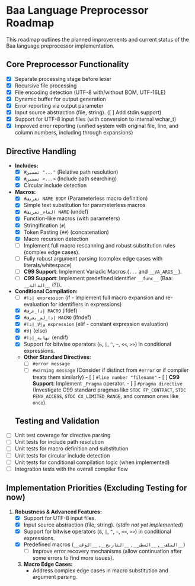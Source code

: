 # Baa Language Preprocessor Roadmap

This roadmap outlines the planned improvements and current status of the Baa language preprocessor implementation.

## Core Preprocessor Functionality

- [x] Separate processing stage before lexer
- [x] Recursive file processing
- [x] File encoding detection (UTF-8 with/without BOM, UTF-16LE)
- [x] Dynamic buffer for output generation
- [x] Error reporting via output parameter
- [x] Input source abstraction (file, string). ([ ] Add stdin support)
- [x] Support for UTF-8 input files (with conversion to internal wchar_t)
- [x] Improved error reporting (unified system with original file, line, and column numbers, including through expansions)

## Directive Handling

- **Includes:**
    - [x] `#تضمين "..."` (Relative path resolution)
    - [x] `#تضمين <...>` (Include path searching)
    - [x] Circular include detection
- **Macros:**
    - [x] `#تعريف NAME BODY` (Parameterless macro definition)
    - [x] Simple text substitution for parameterless macros
    - [x] `#الغاء_تعريف NAME` (undef)
    - [x] Function-like macros (with parameters)
    - [x] Stringification (`#`)
    - [x] Token Pasting (`##`) (concatenation)
    - [x] Macro recursion detection
    - [ ] Implement full macro rescanning and robust substitution rules (complex edge cases).
    - [ ] Fully robust argument parsing (complex edge cases with literals/whitespace)
    - [ ] **C99 Support**: Implement Variadic Macros (`...` and `__VA_ARGS__`).
    - [ ] **C99 Support**: Implement predefined identifier `__func__` (Baa: `__الدالة__` (?)).
- **Conditional Compilation:**
    - [ ] `#إذا expression` (if - implement full macro expansion and re-evaluation for identifiers in expressions)
    - [x] `#إذا_عرف MACRO` (ifdef)
    - [x] `#إذا_لم_يعرف MACRO` (ifndef)
    - [x] `#وإلا_إذا expression` (elif - constant expression evaluation)
    - [x] `#إلا` (else)
    - [x] `#نهاية_إذا` (endif)
    - [x] Support for bitwise operators (`&`, `|`, `^`, `~`, `<<`, `>>`) in conditional expressions.
    - **Other Standard Directives:**
        - [ ] `#error message`
        - [ ] `#warning message` (Consider if distinct from `#error` or if compiler treats them similarly)
                - [ ] `#line number "filename"`
                - [ ] **C99 Support**: Implement `_Pragma` operator.
                - [ ] `#pragma directive` (Investigate C99 standard pragmas like `STDC FP_CONTRACT`, `STDC FENV_ACCESS`, `STDC CX_LIMITED_RANGE`, and common ones like `once`).

    ## Testing and Validation

- [ ] Unit test coverage for directive parsing
- [ ] Unit tests for include path resolution
- [ ] Unit tests for macro definition and substitution
- [ ] Unit tests for circular include detection
- [ ] Unit tests for conditional compilation logic (when implemented)
- [ ] Integration tests with the overall compiler flow

## Implementation Priorities (Excluding Testing for now)

1.  **Robustness & Advanced Features:**
    - [x] Support for UTF-8 input files.
    - [x] Input source abstraction (file, string). (*stdin not yet implemented*)
    - [x] Support for bitwise operators (`&`, `|`, `^`, `~`, `<<`, `>>`) in conditional expressions.
    - [x] Predefined macros (`__الملف__`, `__السطر__`, `__التاريخ__`, `__الوقت__`)
        - [ ] Improve error recovery mechanisms (allow continuation after some errors to find more issues).
    3.  **Macro Edge Cases:**
        - Address complex edge cases in macro substitution and argument parsing.
